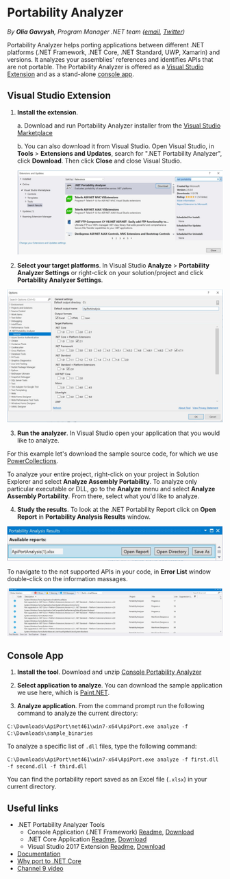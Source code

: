 # Portability Analyzer
*By **Olia Gavrysh**, Program Manager .NET team ([email](mailto:olia.gavrysh@microsoft.com), [Twitter](https://twitter.com/oliagavrysh))*

Portability Analyzer helps porting applications between different .NET platforms (.NET Framework, .NET Core, .NET Standard, UWP, Xamarin) and versions. It analyzes your assemblies' references and identifies APIs that are not portable. The Portability Analyzer is offered as a [Visual Studio Extension](https://marketplace.visualstudio.com/items?itemName=ConnieYau.NETPortabilityAnalyzer) and as a stand-alone [console app](https://github.com/Microsoft/dotnet-apiport/releases/latest).

## Visual Studio Extension

1. **Install the extension**.

    a. Download and run Portability Analyzer installer from the [Visual Studio Marketplace](https://marketplace.visualstudio.com/items?itemName=ConnieYau.NETPortabilityAnalyzer)

    b. You can also download it from Visual Studio. Open Visual Studio, in **Tools** > **Extensions and Updates**, search for ".NET Portability Analyzer", click **Download**. Then click **Close** and close Visual Studio.

    ![Visual Studio Extensions and Updates window showing how to download the analyzer](download-port-analyzer.jpg)

2. **Select your target platforms**. In Visual Studio **Analyze** > **Portability Analyzer Settings** or right-click on your solution/project and click **Portability Analyzer Settings**.

 ![Portability Analyzer Settings window](settings.jpg)

3. **Run the analyzer**. In Visual Studio open your application that you would like to analyze.

For this example let's download the sample source code, for which we use [PowerCollections](https://github.com/OliaG/hands-on-portability/releases/download/sample/sample_sources.zip).

To analyze your entire project, right-click on your project in Solution Explorer and select **Analyze Assembly Portability**. To analyze only particular executable or DLL, go to the **Analyze** menu and select **Analyze Assembly Portability**. From there, select what you'd like to analyze.

4. **Study the results**. To look at the .NET Portability Report click on **Open Report** in **Portability Analysis Results** window. 

![Portability Analysis Results showing the generated report file](results.jpg)

To navigate to the not supported APIs in your code, in **Error List** window double-click on the information massages. 

![Visual Studio Error List window showing information messages for not supported APIs](error-list.jpg)

## Console App

1. **Install the tool**. Download and unzip [Console Portability Analyzer](
https://github.com/Microsoft/dotnet-apiport/releases/download/2.5.0-alpha/ApiPort.zip)

2. **Select application to analyze**. You can download the sample application we use here, which is [Paint.NET](https://github.com/OliaG/hands-on-portability/releases/download/sample/sample_binaries.zip).

3. **Analyze application**. From the command prompt run the following command to analyze the current directory:

```
C:\Downloads\ApiPort\net461\win7-x64\ApiPort.exe analyze -f C:\Downloads\sample_binaries
```

To analyze a specific list of `.dll` files, type the following command: 

```
C:\Downloads\ApiPort\net461\win7-x64\ApiPort.exe analyze -f first.dll -f second.dll -f third.dll
```

You can find the portability report saved as an Excel file (`.xlsx`) in your current directory.

## Useful links

* .NET Portability Analyzer Tools
    * Console Application (.NET Framework) [Readme](https://github.com/Microsoft/dotnet-apiport/blob/master/docs/Console/README.md), [Download](https://github.com/Microsoft/dotnet-apiport/releases/latest)
    * .NET Core Application [Readme](https://github.com/Microsoft/dotnet-apiport/blob/master/docs/Console/README.md#using-net-core-application), [Download](https://github.com/Microsoft/dotnet-apiport/)
    * Visual Studio 2017 Extension [Readme](https://github.com/Microsoft/dotnet-apiport/blob/master/docs/VSExtension/README.md), [Download](https://marketplace.visualstudio.com/items?itemName=ConnieYau.NETPortabilityAnalyzer)
* [Documentation](
https://docs.microsoft.com/en-us/dotnet/standard/analyzers/portability-analyzer)
* [Why port to .NET Core](https://blogs.msdn.microsoft.com/dotnet/2018/05/07/net-core-3-and-support-for-windows-desktop-applications/)
* [Channel 9 video](https://channel9.msdn.com/Blogs/Seth-Juarez/A-Brief-Look-at-the-NET-Portability-Analyzer)